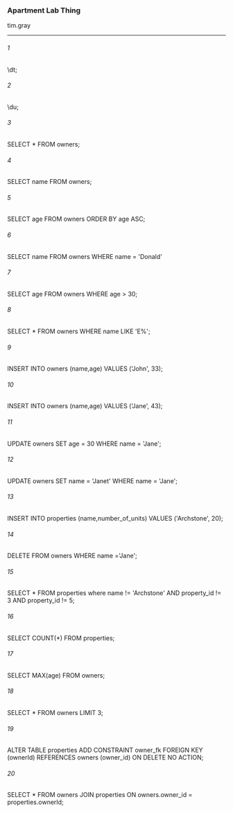 <h3>Apartment Lab Thing</h3>
tim.gray

<hr>

<h6>1</h6>
\dt;

<h6>2</h6>
\du;

<h6>3</h6>
SELECT * FROM owners;

<h6>4</h6>
SELECT name FROM owners;

<h6>5</h6>
SELECT age FROM owners ORDER BY age ASC;                                                                                        

<h6>6</h6>
SELECT name FROM owners WHERE name = 'Donald'

<h6>7</h6>
SELECT age FROM owners WHERE age > 30;

<h6>8</h6>
SELECT * FROM owners WHERE name LIKE 'E%';

<h6>9</h6>
INSERT INTO owners (name,age) VALUES ('John', 33);

<h6>10</h6>
INSERT INTO owners (name,age) VALUES ('Jane', 43);

<h6>11</h6>
UPDATE owners SET age = 30 WHERE name = 'Jane';

<h6>12</h6>
UPDATE owners SET name = 'Janet' WHERE name = 'Jane';

<h6>13</h6>
INSERT INTO properties (name,number_of_units) VALUES ('Archstone', 20);

<h6>14</h6>
DELETE FROM owners WHERE name ='Jane';

<h6>15</h6>
SELECT * FROM properties where name != 'Archstone' AND property_id != 3 AND property_id != 5;

<h6>16</h6>
SELECT COUNT(*) FROM properties;

<h6>17</h6>
SELECT MAX(age) FROM owners;

<h6>18</h6>
SELECT * FROM owners LIMIT 3;

<h6>19</h6>
ALTER TABLE properties ADD CONSTRAINT owner_fk FOREIGN KEY (ownerId) REFERENCES owners (owner_id) ON DELETE NO ACTION;

<h6>20</h6>
SELECT * FROM owners JOIN properties ON owners.owner_id = properties.ownerId;